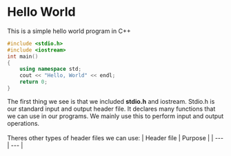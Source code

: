 # Hello World
This is a simple hello world program in C++

```c++
#include <stdio.h>
#include <iostream>
int main() 
{
    using namespace std;
    cout << "Hello, World" << endl;
    return 0;
}
```

The first thing we see is that we included <b>stdio.h</b> and iostream.
Stdio.h is our standard input and output header file. 
It declares many functions that we can use in our programs. We mainly use this to perform input and output operations. <br></br>
Theres other types of header files we can use:
| Header file | Purpose |
| --- | --- |


